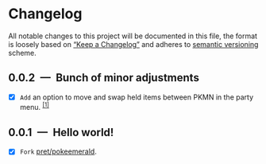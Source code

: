 # Changelog

All notable changes to this project will be documented in this file, the format is loosely based on [“Keep a Changelog”](https://keepachangelog.com/en/1.0.0/) and adheres to [semantic versioning](https://semver.org/spec/v2.0.0.html) scheme.

## 0.0.2 — Bunch of minor adjustments
- [x] `Add` an option to move and swap held items between PKMN in the party menu. <sup>[[1]](https://www.pokecommunity.com/showpost.php?p=10120157&postcount=43)</sup>

## 0.0.1 — Hello world!
- [x] `Fork` [pret/pokeemerald](https://github.com/pret/pokeemerald).
